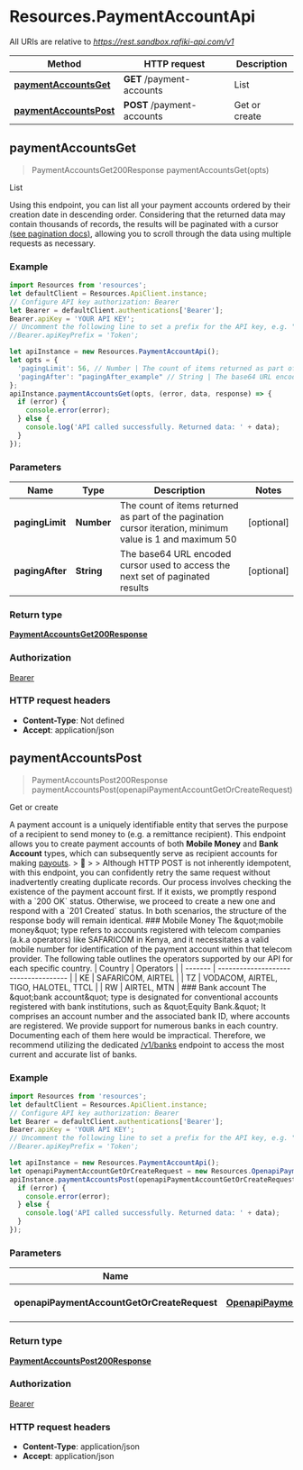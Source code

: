 # Resources.PaymentAccountApi

All URIs are relative to *https://rest.sandbox.rafiki-api.com/v1*

Method | HTTP request | Description
------------- | ------------- | -------------
[**paymentAccountsGet**](PaymentAccountApi.md#paymentAccountsGet) | **GET** /payment-accounts | List
[**paymentAccountsPost**](PaymentAccountApi.md#paymentAccountsPost) | **POST** /payment-accounts | Get or create



## paymentAccountsGet

> PaymentAccountsGet200Response paymentAccountsGet(opts)

List

Using this endpoint, you can list all your payment accounts ordered by their creation date in descending order. Considering that the returned data may contain thousands of records, the results will be paginated with a cursor [(see pagination docs)](pagination), allowing you to scroll through the data using multiple requests as necessary. 

### Example

```javascript
import Resources from 'resources';
let defaultClient = Resources.ApiClient.instance;
// Configure API key authorization: Bearer
let Bearer = defaultClient.authentications['Bearer'];
Bearer.apiKey = 'YOUR API KEY';
// Uncomment the following line to set a prefix for the API key, e.g. "Token" (defaults to null)
//Bearer.apiKeyPrefix = 'Token';

let apiInstance = new Resources.PaymentAccountApi();
let opts = {
  'pagingLimit': 56, // Number | The count of items returned as part of the pagination cursor iteration, minimum value is 1 and maximum 50
  'pagingAfter': "pagingAfter_example" // String | The base64 URL encoded cursor used to access the next set of paginated results
};
apiInstance.paymentAccountsGet(opts, (error, data, response) => {
  if (error) {
    console.error(error);
  } else {
    console.log('API called successfully. Returned data: ' + data);
  }
});
```

### Parameters


Name | Type | Description  | Notes
------------- | ------------- | ------------- | -------------
 **pagingLimit** | **Number**| The count of items returned as part of the pagination cursor iteration, minimum value is 1 and maximum 50 | [optional] 
 **pagingAfter** | **String**| The base64 URL encoded cursor used to access the next set of paginated results | [optional] 

### Return type

[**PaymentAccountsGet200Response**](PaymentAccountsGet200Response.md)

### Authorization

[Bearer](../README.md#Bearer)

### HTTP request headers

- **Content-Type**: Not defined
- **Accept**: application/json


## paymentAccountsPost

> PaymentAccountsPost200Response paymentAccountsPost(openapiPaymentAccountGetOrCreateRequest)

Get or create

A payment account is a uniquely identifiable entity that serves the purpose of a recipient to send money to (e.g. a remittance recipient).  This endpoint allows you to create payment accounts of both **Mobile Money** and **Bank Account** types, which can subsequently serve as recipient accounts for making [payouts](post_payouts).  &gt; 💁 &gt; &gt; Although HTTP POST is not inherently idempotent, with this endpoint, you can confidently retry the same request without inadvertently creating duplicate records. Our process involves checking the existence of the payment account first. If it exists, we promptly respond with a &#x60;200 OK&#x60; status. Otherwise, we proceed to create a new one and respond with a &#x60;201 Created&#x60; status. In both scenarios, the structure of the response body will remain identical.  ### Mobile Money  The \&quot;mobile money\&quot; type refers to accounts registered with telecom companies (a.k.a operators) like SAFARICOM in Kenya, and it necessitates a valid mobile number for identification of the payment account within that telecom provider.  The following table outlines the operators supported by our API for each specific country.  | Country | Operators                            | | ------- | ------------------------------------ | | KE      | SAFARICOM, AIRTEL                    | | TZ      | VODACOM, AIRTEL, TIGO, HALOTEL, TTCL | | RW      | AIRTEL, MTN                          |  ### Bank account  The \&quot;bank account\&quot; type is designated for conventional accounts registered with bank institutions, such as \&quot;Equity Bank.\&quot; It comprises an account number and the associated bank ID, where accounts are registered.  We provide support for numerous banks in each country. Documenting each of them here would be impractical. Therefore, we recommend utilizing the dedicated [/v1/banks](get_banks) endpoint to access the most current and accurate list of banks. 

### Example

```javascript
import Resources from 'resources';
let defaultClient = Resources.ApiClient.instance;
// Configure API key authorization: Bearer
let Bearer = defaultClient.authentications['Bearer'];
Bearer.apiKey = 'YOUR API KEY';
// Uncomment the following line to set a prefix for the API key, e.g. "Token" (defaults to null)
//Bearer.apiKeyPrefix = 'Token';

let apiInstance = new Resources.PaymentAccountApi();
let openapiPaymentAccountGetOrCreateRequest = new Resources.OpenapiPaymentAccountGetOrCreateRequest(); // OpenapiPaymentAccountGetOrCreateRequest | The payment account
apiInstance.paymentAccountsPost(openapiPaymentAccountGetOrCreateRequest, (error, data, response) => {
  if (error) {
    console.error(error);
  } else {
    console.log('API called successfully. Returned data: ' + data);
  }
});
```

### Parameters


Name | Type | Description  | Notes
------------- | ------------- | ------------- | -------------
 **openapiPaymentAccountGetOrCreateRequest** | [**OpenapiPaymentAccountGetOrCreateRequest**](OpenapiPaymentAccountGetOrCreateRequest.md)| The payment account | 

### Return type

[**PaymentAccountsPost200Response**](PaymentAccountsPost200Response.md)

### Authorization

[Bearer](../README.md#Bearer)

### HTTP request headers

- **Content-Type**: application/json
- **Accept**: application/json

